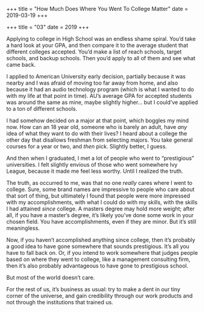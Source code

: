 +++
title = "How Much Does Where You Went To College Matter"
date = 2019-03-19
+++

+++
title = "03"
date = 2019
+++

Applying to college in High School was an endless shame spiral. You’d take a hard look at your GPA, and then compare it to the average student that different colleges accepted. You’d make a list of reach schools, target schools, and backup schools. Then you’d apply to all of them and see what came back.

I applied to American University early decision, partially because it was nearby and I was afraid of moving too far away from home, and also because it had an audio technology program (which is what I wanted to do with my life at that point in time). AU’s average GPA for accepted students was around the same as mine, maybe slightly higher… but I could’ve applied to a ton of different schools. 

I had somehow decided on a major at that point, which boggles my mind now. How can an 18 year old, someone who is barely an adult, have _any_ idea of what they want to do with their lives? I heard about a college the other day that disallows freshman from selecting majors. You take general courses for a year or two, and _then_ pick. Slightly better, I guess.

And then when I graduated, I met a lot of people who went to “prestigious” universities. I felt slightly envious of those who went somewhere Ivy League, because it made me feel less worthy. Until I realized the truth.

The truth, as occurred to me, was that no one _really_ cares where I went to college. Sure, some brand names are impressive to people who care about that sort of thing, but ultimately I found that people were more impressed with my accomplishments, with what I could do with my skills, with the skills I had attained _since_ college. A masters degree may hold more weight; after all, if you have a master’s degree, it’s likely you’ve done some work in your chosen field. You have accomplishments, even if they are minor. But it’s still meaningless.

Now, if you haven’t accomplished anything since college, then it’s probably a good idea to have gone somewhere that sounds prestigious. It’s all you have to fall back on. Or, if you intend to work somewhere that judges people based on where they went to college, like a management consulting firm, then it’s also probably advantageous to have gone to prestigious school.

But most of the world doesn’t care.

For the rest of us, it’s business as usual: try to make a dent in our tiny corner of the universe, and gain credibility through our work products and not through the institutions that trained us.